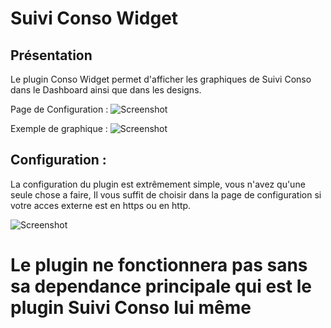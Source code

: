 # Suivi Conso Widget

## Présentation

Le plugin Conso Widget permet d'afficher les graphiques de Suivi Conso dans le Dashboard ainsi que dans les designs.

Page de Configuration : 
![Screenshot](img/ConfigurationEquipement.png)

Exemple de graphique :
![Screenshot](img/ExempleGraph.png)

## Configuration : 

La configuration du plugin est extrêmement simple, vous n'avez qu'une seule chose a faire, Il vous suffit de choisir dans la page de configuration si votre acces externe est en https ou en http.

![Screenshot](img/Configuration.png)

# Le plugin ne fonctionnera pas sans sa dependance principale qui est le plugin Suivi Conso lui même

